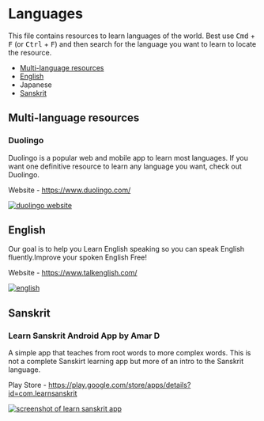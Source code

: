 # Languages

This file contains resources to learn languages of the world. Best use <kbd>Cmd</kbd> + <kbd>F</kbd> (or <kbd>Ctrl</kbd> + <kbd>F</kbd>) and then search for the language you want to learn to locate the resource.

* [Multi-language resources](#multi)
* [English](#english)
* Japanese
* [Sanskrit](#sanskrit)


<a name="multi"></a>
## Multi-language resources

### Duolingo

Duolingo is a popular web and mobile app to learn most languages. If you want one definitive resource to learn any language you want, check out Duolingo.

Website - https://www.duolingo.com/

[![duolingo website](https://user-images.githubusercontent.com/4047597/66025579-706fea00-e514-11e9-855d-e935229432ac.png)](https://duolingo.com)


## English

Our goal is to help you Learn English speaking so you can speak English fluently.Improve your spoken English Free!

Website - https://www.talkenglish.com/


[![english](https://user-images.githubusercontent.com/41269164/69905456-b0026780-13d9-11ea-88ce-dbd4213f5604.PNG)](https://talkenglish.com)


## Sanskrit

### Learn Sanskrit Android App by Amar D

A simple app that teaches from root words to more complex words. This is not a complete Sanskirt learning app but more of an intro to the Sanskrit language.

Play Store - https://play.google.com/store/apps/details?id=com.learnsanskrit

[![screenshot of learn sanskrit app](https://user-images.githubusercontent.com/4047597/66036406-c3549c00-e52a-11e9-8acd-8a95a1cc736e.jpg)](https://play.google.com/store/apps/details?id=com.learnsanskrit)
